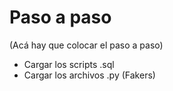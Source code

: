 # Paso a paso
(Acá hay que colocar el paso a paso)
- Cargar los scripts .sql
- Cargar los archivos .py (Fakers)
